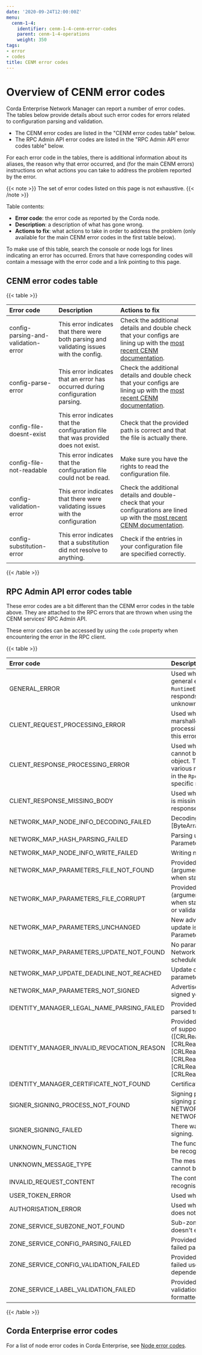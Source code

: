 ```yaml
---
date: '2020-09-24T12:00:00Z'
menu:
  cenm-1-4:
    identifier: cenm-1-4-cenm-error-codes
    parent: cenm-1-4-operations
    weight: 350
tags:
- error
- codes
title: CENM error codes
---
```


# Overview of CENM error codes

Corda Enterprise Network Manager can report a number of error codes. The tables below provide details about such error codes for errors related to configuration parsing and validation.

* The CENM error codes are listed in the "CENM error codes table" below.
* The RPC Admin API error codes are listed in the "RPC Admin API error codes table" below.

For each error code in the tables, there is additional information about its aliases, the reason why that error occurred, and (for the main CENM errors) instructions on what actions
you can take to address the problem reported by the error.

{{< note >}}
The set of error codes listed on this page is not exhaustive.
{{< /note >}}

Table contents:
 - **Error code**: the error code as reported by the Corda node.
 - **Description**: a description of what has gone wrong.
 - **Actions to fix**: what actions to take in order to address the problem (only available for the main CENM error codes in the first table below).

To make use of this table, search the console or node logs for lines indicating an error has occurred. Errors that have
corresponding codes will contain a message with the error code and a link pointing to this page.

## CENM error codes table

{{< table >}}

| Error code               | Description                                                                   | Actions to fix                                                                                                                 |
| :---------- | :------- | :----------- |
| config-parsing-and-validation-error | This error indicates that there were both parsing and validating issues with the config. | Check the additional details and double check that your configs are lining up with the [most recent CENM documentation](https://docs.corda.net/docs/cenm/index.html). |
| config-parse-error                  | This error indicates that an error has occurred during configuration parsing.            | Check the additional details and double check that your configs are lining up with the [most recent CENM documentation](https://docs.corda.net/docs/cenm/index.html). |
| config-file-doesnt-exist            | This error indicates that the configuration file that was provided does not exist.       | Check that the provided path is correct and that the file is actually there. |
| config-file-not-readable            | This error indicates that the configuration file could not be read.                      | Make sure you have the rights to read the configuration file. |
| config-validation-error             | This error indicates that there were validating issues with the configuration            | Check the additional details and double-check that your configurations are lined up with the [most recent CENM documentation](https://docs.corda.net/docs/cenm/index.html). |
| config-substitution-error           | This error indicates that a substitution did not resolve to anything.                    | Check if the entries in your configuration file are specified correctly. |

{{< /table >}}

## RPC Admin API error codes table

These error codes are a bit different than the CENM error codes in the table above. They are attached to the RPC errors that are thrown when using the CENM services' RPC Admin API.

These error codes can be accessed by using the `code` property when encountering the error in the RPC client.

{{< table >}}

| Error code | Description
| :---------- | :------- |
| GENERAL_ERROR                              | Used when the server throws a more general exception - for example, `RuntimeException` or when the server responds with an error type that is unknown or the error type is not present.                                                                              |
| CLIENT_REQUEST_PROCESSING_ERROR            | Used when the client's request is being marshalled into a JSON. If there is a processing exception during that phase, this error type will be used.                                                                                                       |
| CLIENT_RESPONSE_PROCESSING_ERROR           | Used when the server's response (body) cannot be un-marshalled into the given object. This can happen because of various reasons - see the attached cause in the `RpcClientException` class for more specific reason.                                       |
| CLIENT_RESPONSE_MISSING_BODY               | Used when the server's response (body) is missing, and the call requires a response.                                                                                                                                                                     |
| NETWORK_MAP_NODE_INFO_DECODING_FAILED      | Decoding uploaded node info [String] to [ByteArray] failed.                                                                                                                                                                                              |
| NETWORK_MAP_HASH_PARSING_FAILED            | Parsing uploaded node info or Network Parameters to [SecureHash] failed.                                                                                                                                                                                 |
| NETWORK_MAP_NODE_INFO_WRITE_FAILED         | Writing node info to disk file failed.                                                                                                                                                                                                                   |
| NETWORK_MAP_PARAMETERS_FILE_NOT_FOUND      | Provided Network Parameters file (argument provided by Angel Service when starting Network Map) doesn't exist.                                                                                                                                           |
| NETWORK_MAP_PARAMETERS_FILE_CORRUPT        | Provided Network Parameters file (argument provided by Angel Service when starting Network Map) failed parsing or validation.                                                                                                                            |
| NETWORK_MAP_PARAMETERS_UNCHANGED           | New advertised Network Parameters update is same to existing Network Parameters.                                                                                                                                                                         |
| NETWORK_MAP_PARAMETERS_UPDATE_NOT_FOUND    | No parameters update found for given Network Parameters's hash or there are no scheduled updates at all.                                                                                                                                                 |
| NETWORK_MAP_UPDATE_DEADLINE_NOT_REACHED    | Update deadline specified in advertised parameters update hasn't passed yet.                                                                                                                                                                             |
| NETWORK_MAP_PARAMETERS_NOT_SIGNED          | Advertised parameters update hasn't been signed yet.                                                                                                                                                                                                     |
| IDENTITY_MANAGER_LEGAL_NAME_PARSING_FAILED | Provided legal name [String] failed to be parsed to [CordaX500Name].                                                                                                                                                                                     |
| IDENTITY_MANAGER_INVALID_REVOCATION_REASON | Provided revocation reason is not in the list of supported reasons ([CRLReason.KEY_COMPROMISE], [CRLReason.CA_COMPROMISE], [CRLReason.AFFILIATION_CHANGED], [CRLReason.SUPERSEDED], [CRLReason.CESSATION_OF_OPERATION], [CRLReason.PRIVILEGE_WITHDRAWN]).|
| IDENTITY_MANAGER_CERTIFICATE_NOT_FOUND     | Certificate to be revoked doesn't exist.                                                                                                                                                                                                                 |
| SIGNER_SIGNING_PROCESS_NOT_FOUND           | Signing process used for fetching or signing provided data type (CSR, CRL, NETWORK_MAP, NETWORK_PARAMETERS) doesn't exist.                                                                                                                               |
| SIGNER_SIGNING_FAILED                      | There was an error during actual material signing.                                                                                                                                                                                                       |
| UNKNOWN_FUNCTION                           | The function used in the request cannot be recognised.                                                                                                                                                                                                   |
| UNKNOWN_MESSAGE_TYPE                       | The message type used in the request cannot be recognised.                                                                                                                                                                                               |
| INVALID_REQUEST_CONTENT                    | The content used in the request cannot be recognised.                                                                                                                                                                                                    |
| USER_TOKEN_ERROR                           | Used when the user token is invalid.                                                                                                                                                                                                                     |
| AUTHORISATION_ERROR                        | Used when a call is made that the user does not have authorisation for.                                                                                                                                                                                  |
| ZONE_SERVICE_SUBZONE_NOT_FOUND             | Sub-zone with provided [subZoneId] doesn't exist.                                                                                                                                                                                                        |
| ZONE_SERVICE_CONFIG_PARSING_FAILED         | Provided configuration to be uploaded failed parsing.                                                                                                                                                                                                    |
| ZONE_SERVICE_CONFIG_VALIDATION_FAILED      | Provided configuration to be uploaded failed user validation rules (non-runtime dependent ones).                                                                                                                                                         |
| ZONE_SERVICE_LABEL_VALIDATION_FAILED       | Provided label data to be uploaded failed validation (text is empty or colour is not formatted as RGB hex code).                                                                                                                                          |

{{< /table >}}

## Corda Enterprise error codes

For a list of node error codes in Corda Enterprise, see [Node error codes](../../corda-enterprise/4.5/node/operating/error-codes.md).
